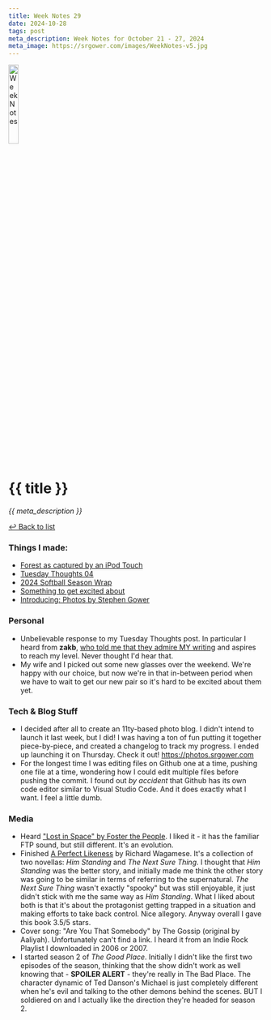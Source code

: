 ```yaml
---
title: Week Notes 29
date: 2024-10-28
tags: post
meta_description: Week Notes for October 21 - 27, 2024
meta_image: https://srgower.com/images/WeekNotes-v5.jpg
---
```


<img src="/images/WeekNotes-v5.jpg" width="20%" height="20%" alt="Week Notes" />

# {{ title }}

*{{ meta_description }}*

[↩ Back to list](/weeknotes/)

### Things I made:

- [Forest as captured by an iPod Touch](https://lwgrs.bearblog.dev/forest-ipod/) 
- [Tuesday Thoughts 04](https://lwgrs.bearblog.dev/tuesday-04/) 
- [2024 Softball Season Wrap](https://lwgrs.bearblog.dev/2024-softball/) 
- [Something to get excited about](https://lwgrs.bearblog.dev/excited/)
- [Introducing: Photos by Stephen Gower](https://lwgrs.bearblog.dev/introducing-photos-by-stephen-gower/)

### Personal

- Unbelievable response to my Tuesday Thoughts post. In particular I heard from **zakb**, [who told me that they admire MY writing](https://mountains.social/@zakb/113355597993137859) and aspires to reach my level. Never thought I'd hear that. 
- My wife and I picked out some new glasses over the weekend. We're happy with our choice, but now we're in that in-between period when we have to wait to get our new pair so it's hard to be excited about them yet. 

### Tech & Blog Stuff

- I decided after all to create an 11ty-based photo blog. I didn't intend to launch it last week, but I did! I was having a ton of fun putting it together piece-by-piece, and created a changelog to track my progress. I ended up launching it on Thursday. Check it out! https://photos.srgower.com 
- For the longest time I was editing files on Github one at a time, pushing one file at a time, wondering how I could edit multiple files before pushing the commit. I found out *by accident* that Github has its own code editor similar to Visual Studio Code. And it does exactly what I want. I feel a little dumb. 

### Media

- Heard ["Lost in Space" by Foster the People](https://fosterthepeople.lnk.to/paradisestateofmind). I liked it - it has the familiar FTP sound, but still different. It's an evolution.
- Finished [A Perfect Likeness](https://www.orcabook.com/A-Perfect-Likeness) by Richard Wagamese. It's a collection of two novellas: *Him Standing* and *The Next Sure Thing*. I thought that *Him Standing* was the better story, and initially made me think the other story was going to be similar in terms of referring to the supernatural. *The Next Sure Thing* wasn't exactly "spooky" but was still enjoyable, it just didn't stick with me the same way as *Him Standing*. What I liked about both is that it's about the protagonist getting trapped in a situation and making efforts to take back control. Nice allegory. Anyway overall I gave this book 3.5/5 stars.
- Cover song: "Are You That Somebody" by The Gossip (original by Aaliyah). Unfortunately can't find a link. I heard it from an Indie Rock Playlist I downloaded in 2006 or 2007. 
- I started season 2 of *The Good Place*. Initially I didn't like the first two episodes of the season, thinking that the show didn't work as well knowing that - **SPOILER ALERT** - they're really in The Bad Place. The character dynamic of Ted Danson's Michael is just completely different when he's evil and talking to the other demons behind the scenes. BUT I soldiered on and I actually like the direction they're headed for season 2.

